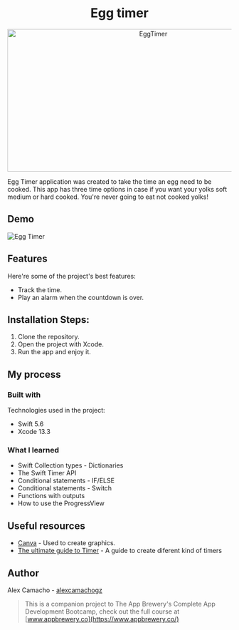 <h1 align="center" id="title">Egg timer</h1>

<p align="center">
<img src="https://socialify.git.ci/alexcamachogz/EggTimer/image?language=1&name=1&owner=1&pattern=Solid&theme=Dark" alt="EggTimer" width="640" height="320" />
</p>

Egg Timer application was created to take the time an egg need to be cooked. This app has three time options in case if you want your yolks soft medium or hard cooked. You're never going to eat not cooked yolks!

## Demo

![Egg Timer](https://media.giphy.com/media/qKFNoT5bp0xy5sbhdQ/giphy.gif)
  
## Features

Here're some of the project's best features:

*   Track the time.
*   Play an alarm when the countdown is over.

## Installation Steps:

1. Clone the repository.
2. Open the project with Xcode.
3. Run the app and enjoy it.
  
## My process
### Built with

Technologies used in the project:

*   Swift 5.6
*   Xcode 13.3

### What I learned

* Swift Collection types - Dictionaries
* The Swift Timer API
* Conditional statements - IF/ELSE
* Conditional statements - Switch
* Functions with outputs
* How to use the ProgressView

## Useful resources

* [Canva](https://www.canva.com) - Used to create graphics.
* [The ultimate guide to Timer](https://www.hackingwithswift.com/articles/117/the-ultimate-guide-to-timer) - A guide to create diferent kind of timers

## Author

Alex Camacho - [alexcamachogz](https://twitter.com/alexcamachogz)


>This is a companion project to The App Brewery's Complete App Development Bootcamp, check out the full course at [www.appbrewery.co](https://www.appbrewery.co/)
